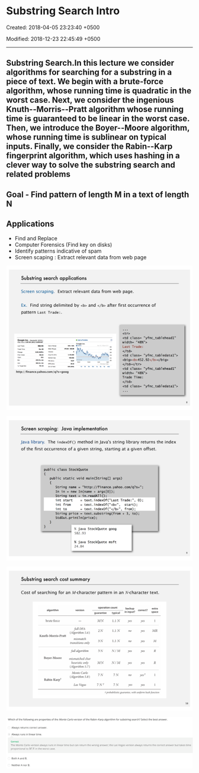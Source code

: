 # Substring Search Intro

Created: 2018-04-05 23:23:40 +0500

Modified: 2018-12-23 22:45:49 +0500

---

## Substring Search.In this lecture we consider algorithms for searching for a substring in a piece of text. We begin with a brute-force algorithm, whose running time is quadratic in the worst case. Next, we consider the ingenious Knuth--Morris--Pratt algorithm whose running time is guaranteed to be linear in the worst case. Then, we introduce the Boyer--Moore algorithm, whose running time is sublinear on typical inputs. Finally, we consider the Rabin--Karp fingerprint algorithm, which uses hashing in a clever way to solve the substring search and related problems

## Goal - Find pattern of length M in a text of length N

## Applications

- Find and Replace
- Computer Forensics (Find key on disks)
- Identify patterns indicative of spam
- Screen scaping : Extract relevant data from web page

![](media/Substring-Search-Intro-image1.png)

![](media/Substring-Search-Intro-image2.png)

![image](media/Substring-Search-Intro-image3.png)

![image](media/Substring-Search-Intro-image4.png)
